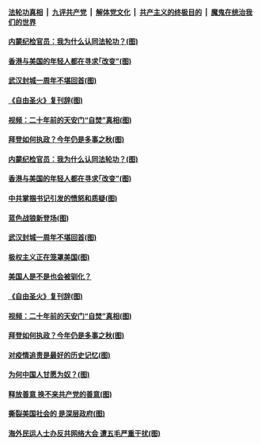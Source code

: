 

####  [法轮功真相](../../../../basic/blob/master/README.md?t=01241207) &nbsp;|&nbsp; [九评共产党](../../../../9ping.md/blob/master/README.md?t=01241207) &nbsp;|&nbsp; [解体党文化](../../../../jtdwh.md/blob/master/README.md?t=01241207)  &nbsp;|&nbsp; [共产主义的终极目的](../../../../gczydzjmd.md/blob/master/README.md?t=01241207) &nbsp;|&nbsp; [魔鬼在统治我们的世界](../../../../mgztzwmdsj.md/blob/master/README.md?t=01241207) 

#### [内蒙纪检官员：我为什么认同法轮功？(图)](../pages/p4/960109.md?t=01241207) 

#### [香港与美国的年轻人都在寻求｢改变”(图)](../pages/p4/960162.md?t=01241207) 

#### [武汉封城一周年不堪回首(图)](../pages/p4/960117.md?t=01241207) 

#### [《自由圣火》复刊辞(图)](../pages/p4/960077.md?t=01241207) 

#### [视频：二十年前的天安门“自焚”真相(图)](../pages/p4/960075.md?t=01241207) 

#### [拜登如何执政？今年仍是多事之秋(图)](../pages/p4/960020.md?t=01241207) 

#### [内蒙纪检官员：我为什么认同法轮功？(图)](../pages/p4/960109.md?t=01241207) 

#### [香港与美国的年轻人都在寻求｢改变”(图)](../pages/p4/960162.md?t=01241207) 

#### [中共掌掴书记引发的愤怒和质疑(图)](../pages/p4/960145.md?t=01241207) 

#### [蓝色战狼新登场(图)](../pages/p4/960158.md?t=01241207) 

#### [武汉封城一周年不堪回首(图)](../pages/p4/960117.md?t=01241207) 

#### [极权主义正在笼罩美国(图)](../pages/p4/960083.md?t=01241207) 

#### [美国人是不是也会被驯化？](../pages/p4/960082.md?t=01241207) 

#### [《自由圣火》复刊辞(图)](../pages/p4/960077.md?t=01241207) 

#### [视频：二十年前的天安门“自焚”真相(图)](../pages/p4/960075.md?t=01241207) 




#### [拜登如何执政？今年仍是多事之秋(图)](../pages/p4/960020.md?t=01241207) 

#### [对疫情追责是最好的历史记忆(图)](../pages/p4/960025.md?t=01241207) 

#### [为何中国人甘愿为奴？(图)](../pages/p4/960031.md?t=01241207) 

#### [释放善意 换不来共产党的善意(图)](../pages/p4/960030.md?t=01241207) 

#### [撕裂美国社会的 是深层政府(图)](../pages/p4/960029.md?t=01241207) 


#### [海外民运人士办反共网络大会 遭五毛严重干扰(图)](../pages/p4/959933.md?t=01241207) 


